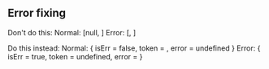## Error fixing

Don't do this:
Normal: [null, <value>]
Error: [<errorType>, <errorText>]

Do this instead:
Normal:
{
    isErr = false,
    token = <value>,
    error = undefined
}
Error:
{
    isErr = true,
    token = undefined,
    error = <err>
}
